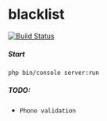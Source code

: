 # blacklist

[![Build Status](https://travis-ci.org/webexkievstudio/blacklist.svg)](https://travis-ci.org/webexkievstudio/blacklist)

##### Start
```bash
php bin/console server:run
```

##### TODO:
* `Phone validation`